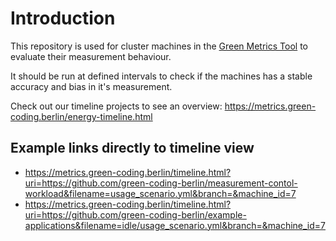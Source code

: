 # Introduction

This repository is used for cluster machines in the [Green Metrics Tool](https://github.com/green-coding-berlin/green-metrics-tool) to evaluate their measurement behaviour.

It should be run at defined intervals to check if the machines has a stable accuracy and bias in it's measurement.

Check out our timeline projects to see an overview: https://metrics.green-coding.berlin/energy-timeline.html

## Example links directly to timeline view
- https://metrics.green-coding.berlin/timeline.html?uri=https://github.com/green-coding-berlin/measurement-contol-workload&filename=usage_scenario.yml&branch=&machine_id=7
- https://metrics.green-coding.berlin/timeline.html?uri=https://github.com/green-coding-berlin/example-applications&filename=idle/usage_scenario.yml&branch=&machine_id=7
